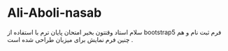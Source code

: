 # Ali-Aboli-nasab
سلام استاد وقتتون بخیر 
امتحان پایان ترم با استفاده از bootstrap5 فرم ثبت نام و هم چنین فرم نمایش برای میزبان طراحی شده است .
